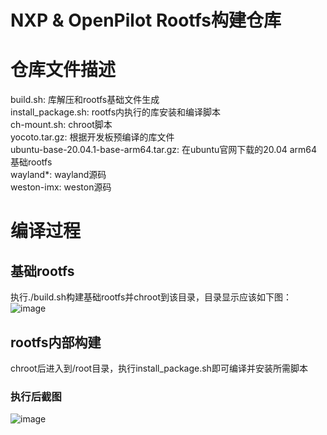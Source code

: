# NXP & OpenPilot Rootfs构建仓库

# 仓库文件描述  
build.sh: 库解压和rootfs基础文件生成    
install_package.sh: rootfs内执行的库安装和编译脚本  
ch-mount.sh: chroot脚本  
yocoto.tar.gz: 根据开发板预编译的库文件  
ubuntu-base-20.04.1-base-arm64.tar.gz: 在ubuntu官网下载的20.04 arm64基础rootfs  
wayland*: wayland源码  
weston-imx: weston源码  

# 编译过程

## 基础rootfs
执行./build.sh构建基础rootfs并chroot到该目录，目录显示应该如下图：
![image](https://user-images.githubusercontent.com/22252972/215438497-3391e466-e3e9-42e4-ad58-ffaf9a34f2e7.png)

## rootfs内部构建
chroot后进入到/root目录，执行install_package.sh即可编译并安装所需脚本

### 执行后截图
![image](https://user-images.githubusercontent.com/22252972/215435026-7952fe93-a0d8-4596-b78d-ce330ac00bbd.png)



